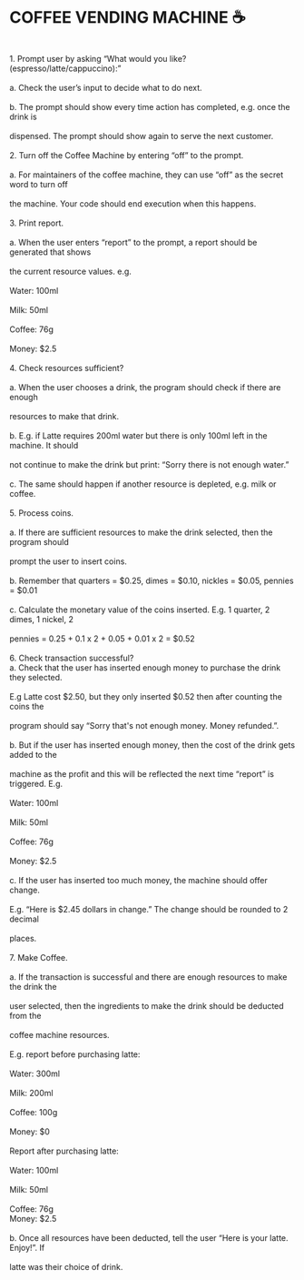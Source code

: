 <h1> COFFEE VENDING MACHINE ☕ </h1>
<br> 1. Prompt user by asking “What would you like? (espresso/latte/cappuccino):” </br>
<br>  a. Check the user’s input to decide what to do next.</br>
<br>  b. The prompt should show every time action has completed, e.g. once the drink is</br>
<br>     dispensed. The prompt should show again to serve the next customer.</br>
<br> 2. Turn off the Coffee Machine by entering “off” to the prompt.</br>
<br>    a. For maintainers of the coffee machine, they can use “off” as the secret word to turn off</br>
<br>       the machine. Your code should end execution when this happens.</br>
<br> 3. Print report.</br>
<br>    a. When the user enters “report” to the prompt, a report should be generated that shows</br>
<br>       the current resource values. e.g.</br>
<br>       Water: 100ml</br>
<br>       Milk: 50ml</br>
<br>       Coffee: 76g</br>
<br>       Money: $2.5</br>
<br> 4. Check resources sufficient?</br>
<br>    a. When the user chooses a drink, the program should check if there are enough</br>
<br>       resources to make that drink.</br>
<br>    b. E.g. if Latte requires 200ml water but there is only 100ml left in the machine. It should</br>
<br>       not continue to make the drink but print: “Sorry there is not enough water.”</br>
<br>    c. The same should happen if another resource is depleted, e.g. milk or coffee.</br>
<br> 5. Process coins.</br>
<br>    a. If there are sufficient resources to make the drink selected, then the program should</br>
<br>       prompt the user to insert coins.</br>
<br>    b. Remember that quarters = $0.25, dimes = $0.10, nickles = $0.05, pennies = $0.01</br>
<br>    c. Calculate the monetary value of the coins inserted. E.g. 1 quarter, 2 dimes, 1 nickel, 2</br>
<br>       pennies = 0.25 + 0.1 x 2 + 0.05 + 0.01 x 2 = $0.52</br>
<br> 6. Check transaction successful?
<br>    a. Check that the user has inserted enough money to purchase the drink they selected.</br>
<br>       E.g Latte cost $2.50, but they only inserted $0.52 then after counting the coins the</br>
<br>       program should say “Sorry that's not enough money. Money refunded.”.</br>
<br>    b. But if the user has inserted enough money, then the cost of the drink gets added to the</br>
<br>       machine as the profit and this will be reflected the next time “report” is triggered. E.g.</br>
<br>       Water: 100ml</br>
<br>       Milk: 50ml</br>
<br>       Coffee: 76g</br>
<br>       Money: $2.5</br>
<br>    c. If the user has inserted too much money, the machine should offer change.</br>
<br>       E.g. “Here is $2.45 dollars in change.” The change should be rounded to 2 decimal</br>
<br>       places.</br>
<br> 7. Make Coffee.</br>
<br>    a. If the transaction is successful and there are enough resources to make the drink the</br>
<br>       user selected, then the ingredients to make the drink should be deducted from the</br>
<br>       coffee machine resources.</br>
<br>       E.g. report before purchasing latte:</br>
<br>       Water: 300ml</br>
<br>       Milk: 200ml</br>
<br>       Coffee: 100g</br>
<br>       Money: $0</br>
<br>       Report after purchasing latte:</br>
<br>       Water: 100ml</br>
<br>       Milk: 50ml</br>
<br>       Coffee: 76g
<br>       Money: $2.5</br>
<br>   b. Once all resources have been deducted, tell the user “Here is your latte. Enjoy!”. If</br>
<br>      latte was their choice of drink.</br>
